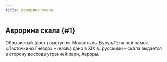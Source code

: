 ```yaml
---
title: Аврорина скала
---
```

## Аврорина скала {#1}

Обрывистый ⦅вост.⦆ выступ м. Монастырь-Бурун#1; на ней замок «Ласточкино Гнездо» – ⦅назв.⦆ дано в XIX в. русскими – скала выдается в сторону восхода утренней зари, Авроры.
